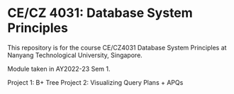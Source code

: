 # CE/CZ 4031: Database System Principles

This repository is for the course CE/CZ4031 Database System Principles at Nanyang Technological University, Singapore. 

Module taken in AY2022-23 Sem 1. 

Project 1: B+ Tree
Project 2: Visualizing Query Plans + APQs
